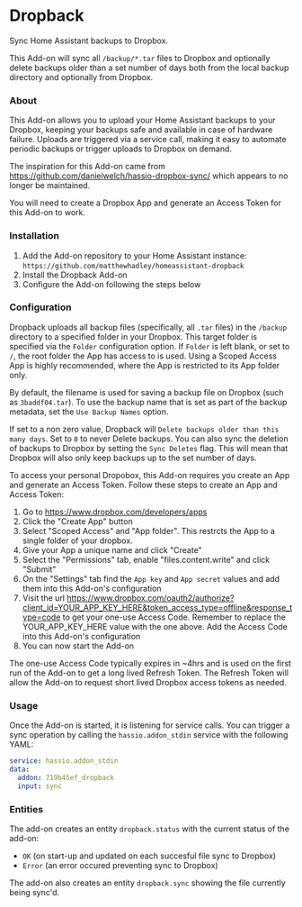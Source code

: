 # Dropback

Sync Home Assistant backups to Dropbox.

This Add-on will sync all `/backup/*.tar` files to Dropbox and optionally delete backups older than a set number of days both from the local backup directory and optionally from Dropbox.

### About

This Add-on allows you to upload your Home Assistant backups to your Dropbox, keeping your backups safe and available in case of hardware failure. Uploads are triggered via a service call, making it easy to automate periodic backups or trigger uploads to Dropbox on demand.

The inspiration for this Add-on came from https://github.com/danielwelch/hassio-dropbox-sync/ which appears to no longer be maintained.

You will need to create a Dropbox App and generate an Access Token for this Add-on to work.

### Installation

1. Add the Add-on repository to your Home Assistant instance: `https://github.com/matthewhadley/homeassistant-dropback`
2. Install the Dropback Add-on
3. Configure the Add-on following the steps below

### Configuration

Dropback uploads all backup files (specifically, all `.tar` files) in the `/backup` directory to a specified folder in your Dropbox. This target folder is specified via the `Folder` configuration option. If `Folder` is left blank, or set to `/`, the root folder the App has access to is used. Using a Scoped Access App is highly recommended, where the App is restricted to its App folder only.

By default, the filename is used for saving a backup file on Dropbox (such as `3baddf04.tar`). To use the backup name that is set as part of the backup metadata, set the `Use Backup Names` option.

If set to a non zero value, Dropback will `Delete backups older than this many days`. Set to `0` to never Delete backups. You can also sync the deletion of backups to Dropbox by setting the `Sync Deletes` flag. This will mean that Dropbox will also only keep backups up to the set number of days.

To access your personal Dropobox, this Add-on requires you create an App and generate an Access Token. Follow these steps to create an App and Access Token:

1. Go to https://www.dropbox.com/developers/apps
2. Click the "Create App" button
3. Select "Scoped Access" and "App folder". This restrcts the App to a single folder of your dropbox.
4. Give your App a unique name and click "Create"
5. Select the "Permissions" tab, enable "files.content.write" and click "Submit"
6. On the "Settings" tab find the `App key` and `App secret` values and add them into this Add-on's configuration
7. Visit the url https://www.dropbox.com/oauth2/authorize?client_id=YOUR_APP_KEY_HERE&token_access_type=offline&response_type=code to get your one-use Access Code. Remember to replace the YOUR_APP_KEY_HERE value with the one above. Add the Access Code into this Add-on's configuration
8. You can now start the Add-on

The one-use Access Code typically expires in ~4hrs and is used on the first run of the Add-on to get a long lived Refresh Token. The Refresh Token will allow the Add-on to request short lived Dropbox access tokens as needed.

### Usage

Once the Add-on is started, it is listening for service calls. You can trigger a sync operation by calling the `hassio.addon_stdin` service with the following YAML:

```yaml
service: hassio.addon_stdin
data:
  addon: 719b45ef_dropback
  input: sync
```

### Entities

The add-on creates an entity `dropback.status` with the current status of the add-on:

- `OK` (on start-up and updated on each succesful file sync to Dropbox)
- `Error` (an error occured preventing sync to Dropbox)

The add-on also creates an entity `dropback.sync` showing the file currently being sync'd.
